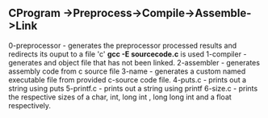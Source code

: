 ## CProgram ->Preprocess->Compile->Assemble->Link

0-preprocessor - generates the preprocessor processed results and redirects its ouput to a file 'c' **gcc -E sourcecode.c** is used
1-compiler - generates and object file that has not been linked.
2-assembler - generates assembly code from c source file
3-name - generates a custom named executable file from provided c-source code file.
4-puts.c - prints out a string using puts 
5-printf.c - prints out a string using printf
6-size.c - prints the respective sizes of a char, int, long int , long long int and a float respectively.
